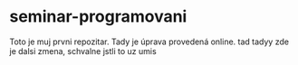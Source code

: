 # seminar-programovani
Toto je muj prvni repozitar.
Tady je úprava provedená online.
tad
tadyy
zde je dalsi zmena, schvalne jstli to uz umis

